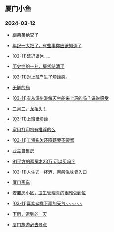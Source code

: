 ## 厦门小鱼 
### 2024-03-12

+ [跟弟弟绝交了](http://bbs.xmfish.com/read-htm-tid-18158683.html)

+ [年纪一大把了，有些事你应该知道了](http://bbs.xmfish.com/read-htm-tid-18158768.html)

+ [[03-11]延迟退休。。。](http://bbs.xmfish.com/read-htm-tid-18158804.html)

+ [历史性的一刻，房贷结清了](http://bbs.xmfish.com/read-htm-tid-18158902.html)

+ [[03-11]对上班产生了烦躁感。](http://bbs.xmfish.com/read-htm-tid-18158738.html)

+ [无解的局](http://bbs.xmfish.com/read-htm-tid-18158688.html)

+ [[03-11]有从漳州港每天坐船来上班的吗？说说感受](http://bbs.xmfish.com/read-htm-tid-18158779.html)

+ [二月二，龙抬头！](http://bbs.xmfish.com/read-htm-tid-18158694.html)

+ [[03-11]上班很烦躁](http://bbs.xmfish.com/read-htm-tid-18158747.html)

+ [家用打印机有推荐的么](http://bbs.xmfish.com/read-htm-tid-18158736.html)

+ [[03-11]工资拖欠还降薪要不要留](http://bbs.xmfish.com/read-htm-tid-18158899.html)

+ [业主自售房](http://bbs.xmfish.com/read-htm-tid-18158704.html)

+ [91平方的两房才23万 可以买吗？](http://bbs.xmfish.com/read-htm-tid-18159042.html)

+ [[03-11]人生这一杯酒，百般滋味皆入口](http://bbs.xmfish.com/read-htm-tid-18158806.html)

+ [厦门买车](http://bbs.xmfish.com/read-htm-tid-18158945.html)

+ [安置房小区，卫生管理真的很难做到位](http://bbs.xmfish.com/read-htm-tid-18159044.html)

+ [[03-11]喜欢这样下雨的天气~~~~~~](http://bbs.xmfish.com/read-htm-tid-18158959.html)

+ [下雨，迟到的一天](http://bbs.xmfish.com/read-htm-tid-18158802.html)

+ [厦门旅游必去景点](http://bbs.xmfish.com/read-htm-tid-18158952.html)

